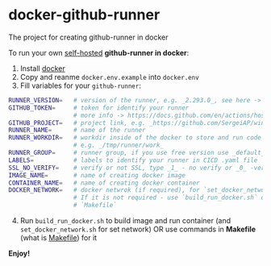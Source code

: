 # docker-github-runner
The project for creating github-runner in docker

To run your own [self-hosted](https://docs.github.com/en/actions/hosting-your-own-runners/about-self-hosted-runners) **github-runner in docker**: 
1. Install [docker](https://docs.docker.com/engine/install/ubuntu/)
2. Copy and reanme `docker.env.example` into `docker.env`
3. Fill variables for your `github-runner`:
```bash
RUNNER_VERSION=   # version of the runner, e.g. _2.293.0_, see here -> https://github.com/actions/runner
GITHUB_TOKEN=     # token for identify your runner
                  # more info -> https://docs.github.com/en/actions/hosting-your-own-runners/adding-self-hosted-runners
GITHUB_PROJECT=   # project link, e.g. _https://github.com/SergeiAP/windmill_power_prediction_
RUNNER_NAME=      # name of the runner
RUNNER_WORKDIR=   # workdir inside of the docker to store and run code pushed to runner, 
                  # e.g. _/tmp/runner/work_
RUNNER_GROUP=     # runner group, if you use free version use _default_
LABELS=           # labels to identify your runner in CICD .yaml file
SSL_NO_VERIFY=    # verify or not SSL, type _1_ - no verify or _0_ -verify
IMAGE_NAME=       # name of creating docker image
CONTAINER_NAME=   # name of creating docker container
DOCKER_NETWORK=   # docker netwrok (if required), for `set_docker_network.sh` parameter is required.
                  # If it is not required - use `build_run_docker.sh` only or use speciifc commands in 
                  # `Makefile`
```
4. Run `build_run_docker.sh` to build image and run container  (and `set_docker_network.sh` for set network) OR use commands in __Makefile__ (what is [Makefile](https://opensource.com/article/18/8/what-how-makefile)) for it

**Enjoy!**
